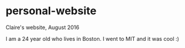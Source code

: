 # personal-website
Claire's website, August 2016

I am a 24 year old who lives in Boston. I went to MIT and it was cool :) 
